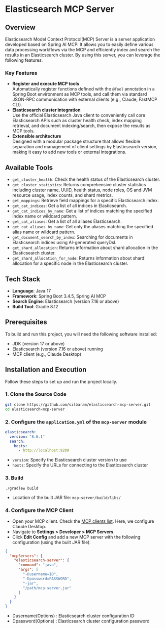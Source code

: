 # Elasticsearch MCP Server

## Overview

Elasticsearch Model Context Protocol(MCP) Server is a server application developed based on Spring AI MCP. It allows you to easily define various data processing workflows via the MCP and efficiently index and search the results in an Elasticsearch cluster. By using this server, you can leverage the following features.

### Key Features

- **Register and execute MCP tools**  
  Automatically register functions defined with the `@Tool` annotation in a Spring Boot environment as MCP tools, and call them via standard JSON-RPC communication with external clients (e.g., Claude, FastMCP CLI).
- **Elasticsearch cluster integration**  
  Use the official Elasticsearch Java client to conveniently call core Elasticsearch APIs such as cluster health check, index mapping retrieval, and document indexing/search, then expose the results as MCP tools.
- **Extensible architecture**  
  Designed with a modular package structure that allows flexible separation and management of client settings by Elasticsearch version, making it easy to add new tools or external integrations.

## Available Tools

- `get_cluster_health`: Check the health status of the Elasticsearch cluster.
- `get_cluster_statistics`: Returns comprehensive cluster statistics including cluster name, UUID, health status, node roles, OS and JVM resource usage, index counts, and shard metrics.
- `get_mappings`: Retrieve field mappings for a specific Elasticsearch index.
- `get_cat_indices`: Get a list of all indices in Elasticsearch.
- `get_cat_indices_by_name`: Get a list of indices matching the specified index name or wildcard pattern.
- `get_cat_aliases`: Get a list of all aliases Elasticsearch.
- `get_cat_aliases_by_name`: Get only the aliases matching the specified alias name or wildcard pattern.
- `get_document_search_by_index`: Searching for documents in Elasticsearch indices using AI-generated queryDsl.
- `get_shard_allocation`: Returns information about shard allocation in the Elasticsearch cluster.
- `get_shard_allocation_for_node`: Returns information about shard allocation for a specific node in the Elasticsearch cluster.

## Tech Stack

- **Language**: Java 17
- **Framework**: Spring Boot 3.4.5, Spring AI MCP
- **Search Engine**: Elasticsearch (version 7.16 or above)
- **Build Tool**: Gradle 8.12

## Prerequisites

To build and run this project, you will need the following software installed:

- JDK (version 17 or above)
- Elasticsearch (version 7.16 or above) running
- MCP client (e.g., Claude Desktop)

## Installation and Execution

Follow these steps to set up and run the project locally.

### 1. Clone the Source Code

```bash
git clone https://github.com/silbaram/elasticsearch-mcp-server.git
cd elasticsearch-mcp-server
```

### 2. Configure the `application.yml` of the `mcp-server` module

```yaml
elasticsearch:
  version: "8.6.1"
  search:
    hosts:
      - http://localhost:9200
```

- `version`: Specify the Elasticsearch cluster version to use
- `hosts`: Specify the URLs for connecting to the Elasticsearch cluster

### 3. Build

```bash
./gradlew build
```

- Location of the built JAR file: `mcp-server/build/libs/`

### 4. Configure the MCP Client

- Open your MCP client. Check the [MCP clients list](https://modelcontextprotocol.io/clients). Here, we configure Claude Desktop.
- Navigate to **Settings > Developer > MCP Servers**.
- Click **Edit Config** and add a new MCP server with the following configuration (using the built JAR file):

```json
{
  "mcpServers": {
    "elasticsearch-server": {
      "command": "java",
      "args": [
        "-Dusername=ID",
        "-Dpassword=PASSWORD",
        "-jar",
        "/path/mcp-server.jar"
      ]
    }
  }
}
```
- Dusername(Options) : Elasticsearch cluster configuration ID
- Dpassword(Options) : Elasticsearch cluster configuration password